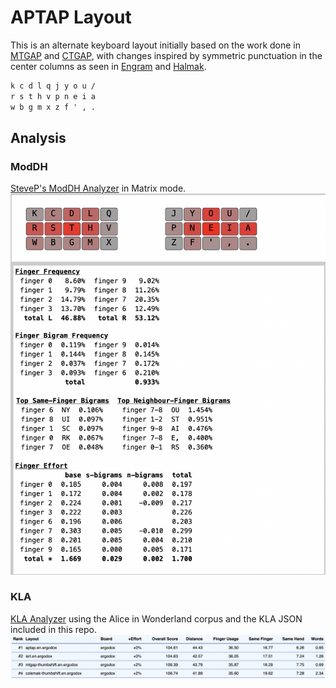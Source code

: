 # APTAP Layout

This is an alternate keyboard layout initially based on the work done in [MTGAP](https://mathematicalmulticore.wordpress.com/the-keyboard-layout-project/) and [CTGAP](https://github.com/CTGAP/ctgap-keyboard-layout), with changes inspired by symmetric punctuation in the center columns as seen in [Engram](https://engram.dev/) and [Halmak](https://github.com/MadRabbit/halmak).

```txt
k c d l q j y o u /
r s t h v p n e i a
w b g m x z f ' , .
```

## Analysis

### ModDH

[SteveP's ModDH Analyzer](https://colemakmods.github.io/mod-dh/analyze.html) in Matrix mode.
![ModDH Analyzer](ModDH.png)

### KLA

[KLA Analyzer](https://klanext.keyboard-design.com) using the Alice in Wonderland corpus and the KLA JSON included in this repo.
![KLA Analyzer](KLA.png)
